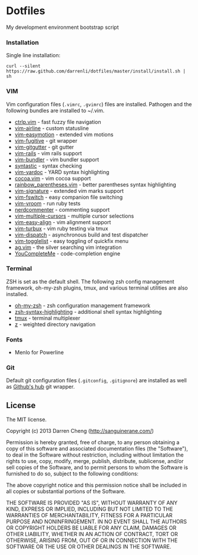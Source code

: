 Dotfiles
========

My development environment bootstrap script

### Installation

Single line installation:

    curl --silent https://raw.github.com/darrenli/dotfiles/master/install/install.sh | sh

### VIM

Vim configuration files (`.vimrc`, `.gvimrc`) files are installed.
Pathogen and the following bundles are installed to ~/.vim.

  * [ctrlp.vim](https://github.com/kien/ctrlp.vim/) - fast fuzzy file navigation
  * [vim-airline](https://github.com/bling/vim-airline/) - custom statusline
  * [vim-easymotion](https://github.com/Lokaltog/vim-easymotion) - extended vim motions
  * [vim-fugitive](https://github.com/tpope/vim-fugitive) - git wrapper
  * [vim-gitgutter](https://github.com/airblade/vim-gitgutter) - git gutter
  * [vim-rails](https://github.com/tpope/vim-rails) - vim rails support
  * [vim-bundler](https://github.com/tpope/vim-bundler) - vim bundler support
  * [syntastic](https://github.com/scrooloose/syntastic) - syntax checking
  * [vim-yardoc](https://github.com/noprompt/vim-yardoc) - YARD syntax highlighting
  * [cocoa.vim](https://github.commsanders/cocoa.vim) - vim cocoa support
  * [rainbow_parentheses.vim](https://github.com/kien/rainbow_parentheses.vim) - better parentheses syntax highlighting
  * [vim-signature](https://github.comkshenoy/vim-signature) - extended vim marks support
  * [vim-fswitch](https://github.com/derekwyatt/vim-fswitch) - easy companion file switching
  * [vim-vroom](https://github.com/skalnik/vim-vroom) - run ruby tests
  * [nerdcommenter](https://github.com/scrooloose/nerdcommenter) - commenting support
  * [vim-multiple-cursors](https://github.com/terryma/vim-multiple-cursors) - multiple cursor selections
  * [vim-easy-align](https://github.com/junegunn/vim-easy-align) - vim alignment support
  * [vim-turbux](https://github.com/jgdavey/vim-turbux) - vim ruby testing via tmux
  * [vim-dispatch](https://github.com/tpope/vim-dispatch) - asynchronous build and test dispatcher
  * [vim-togglelist](https://github.com/milkypostman/vim-togglelist) - easy toggling of quickfix menu
  * [ag.vim](https://github.com/rking/ag) - the silver searching vim integration
  * [YouCompleteMe](https://github.comValloric/YouCompleteMe) - code-completion engine

### Terminal

ZSH is set as the default shell. The following zsh config management
framework, oh-my-zsh plugins, tmux, and various terminal utilities are also
installed.

  * [oh-my-zsh](https://github.com/robbyrussell/oh-my-zsh) - zsh configuration management framework
  * [zsh-syntax-highlighting](https://github.com/zsh-users/zsh-syntax-highlighting) - additional shell syntax highlighting
  * [tmux](http://tmux.sourceforge.net/) - terminal multiplexer
  * [z](https://github.com/rupa/z) - weighted directory navigation

### Fonts

  * Menlo for Powerline

### Git

Default git configuration files (`.gitconfig`, `.gitignore`) are installed as
well as [Github's hub](https://github.com/github/hub) git wrapper.

## License

The MIT license.

Copyright (c) 2013 Darren Cheng (http://sanguinerane.com/)

Permission is hereby granted, free of charge, to any person obtaining a copy of this software and associated documentation files (the "Software"), to deal in the Software without restriction, including without limitation the rights to use, copy, modify, merge, publish, distribute, sublicense, and/or sell copies of the Software, and to permit persons to whom the Software is furnished to do so, subject to the following conditions:

The above copyright notice and this permission notice shall be included in all copies or substantial portions of the Software.

THE SOFTWARE IS PROVIDED "AS IS", WITHOUT WARRANTY OF ANY KIND, EXPRESS OR IMPLIED, INCLUDING BUT NOT LIMITED TO THE WARRANTIES OF MERCHANTABILITY, FITNESS FOR A PARTICULAR PURPOSE AND NONINFRINGEMENT. IN NO EVENT SHALL THE AUTHORS OR COPYRIGHT HOLDERS BE LIABLE FOR ANY CLAIM, DAMAGES OR OTHER LIABILITY, WHETHER IN AN ACTION OF CONTRACT, TORT OR OTHERWISE, ARISING FROM, OUT OF OR IN CONNECTION WITH THE SOFTWARE OR THE USE OR OTHER DEALINGS IN THE SOFTWARE.

